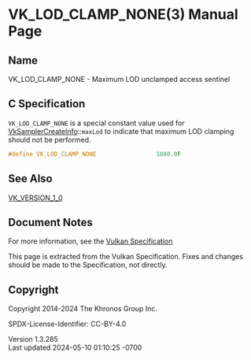 # VK_LOD_CLAMP_NONE(3) Manual Page

## Name

VK_LOD_CLAMP_NONE - Maximum LOD unclamped access sentinel



## <a href="#_c_specification" class="anchor"></a>C Specification

`VK_LOD_CLAMP_NONE` is a special constant value used for
[VkSamplerCreateInfo](https://registry.khronos.org/vulkan/specs/1.3-extensions/man/html/VkSamplerCreateInfo.html)::`maxLod` to indicate
that maximum LOD clamping should not be performed.

``` c
#define VK_LOD_CLAMP_NONE                 1000.0F
```

## <a href="#_see_also" class="anchor"></a>See Also

[VK_VERSION_1_0](https://registry.khronos.org/vulkan/specs/1.3-extensions/man/html/VK_VERSION_1_0.html)

## <a href="#_document_notes" class="anchor"></a>Document Notes

For more information, see the <a
href="https://registry.khronos.org/vulkan/specs/1.3-extensions/html/vkspec.html#VK_LOD_CLAMP_NONE"
target="_blank" rel="noopener">Vulkan Specification</a>

This page is extracted from the Vulkan Specification. Fixes and changes
should be made to the Specification, not directly.

## <a href="#_copyright" class="anchor"></a>Copyright

Copyright 2014-2024 The Khronos Group Inc.

SPDX-License-Identifier: CC-BY-4.0

Version 1.3.285  
Last updated 2024-05-10 01:10:25 -0700
